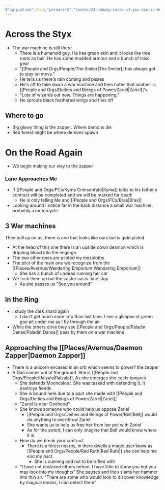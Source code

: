 ```yaml
---
{"dg-publish":true,"permalink":"/notes/24-nobody-cares-if-you-die-in-hell/"}
---
```



# Across the Styx
- The war machine is still there
	- There is a humanoid guy. He has green skin and it looks like tree roots as hair. He has some modded armour and a bunch of misc gear
	- "[[People and Orgs/People/The Smiler\|The Smiler]] has always got to stay on move."
	- He tells us there's rain coming and pisses
	- He's off to take down a war machine and then notes that another is [[People and Orgs/Deities and Beings of Power/Zariel\|Zariel]]'s
	- "Lots of wizards out now. Things are happening."
	- He sprouts black feathered wings and flies off
## Where to go
- Big glowy thing is the zapper. Where demons die
- Red forest might be where demons spawn
# On the Road Again
- We begin making our way to the zapper
### Lane Approaches Me
-  If [[People and Orgs/PCs/Kyma Crimsonfate\|Kyma]] talks to his father a contract will be completed and we will be marked for death 
	- He is only telling Me and [[People and Orgs/PCs/Bras\|Bras]]
- Looking around I notice far in the back distance a small war machine, probably a motorcycle 
## 3 War machines
They pull up on us, there is one that looks like ours but is gold plated
- At the head of this one there is an upside down deamon which is dripping blood into the enginge.
- The two other ones are piloted my mezoloths
- The pilot of the main one we recognize from the [[Places/Avernus/Wandering Emporium\|Wandering Emporium]] 
	- She has a bunch of undead running her car
- We fuck them up but the caster casts time stop
	- As she passes us "See you around"
## In the Ring
- I study the dark shard again
	- I don't get much more info than last time. I see a glimpse of green goo pit under me as I fly through the air
- While the others drive they see [[People and Orgs/People/Paladin Danse\|Paladin Danse]] pass by them on a war machine 
## Approaching the [[Places/Avernus/Daemon Zapper\|Daemon Zapper]]
- There is a unicorn encased in an orb which seems to power? the zapper
- A Dao comes out of the ground. She is [[People and Orgs/People/Ralzala\|Ralzala]]. As she emerges she casts tongues
	- She defends Mooncolour. She was tasked with defending it. It destroys fiends 
	- She is bound here due to a pact she made with [[People and Orgs/Deities and Beings of Power/Zariel\|Zariel]]
	- "Zariel is near Godhood"
	- She knows someone who could help us oppose Zariel
		- [[People and Orgs/Deities and Beings of Power/Bell\|Bell]] would do anything to overthrow Zariel
		- She wants us to help us free her from her pct with Zariel
		- As for the sword, I can only imagine that Bell would know where it is
	- How do we break your contract
		- There is a forest nearby, in there dwells a magic user know as [[People and Orgs/People/Red Ruth\|Red Ruth]] she can help me end my pact.
			- She is cunning and not to be trifled with
	- "I have not enslaved others before. I have little to show you but you may look into my thoughts" She pauses and then slams her hammer into thin air. "There are some who would look to discover knowledge by magical means, I can detect them"
